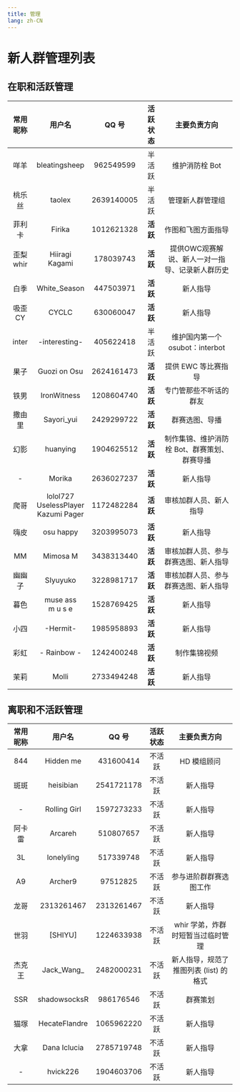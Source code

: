 ```yaml
---
title: 管理
lang: zh-CN
---
```


# 新人群管理列表

## 在职和活跃管理

| 常用昵称 | 用户名 | QQ 号 | 活跃状态 | 主要负责方向 |
| :--: | :--: | :--: | :--: | :--: |
| 咩羊 | bleatingsheep | 962549599 | 半活跃 | 维护消防栓 Bot |
| 桃乐丝 | taolex | 2639140005 | 半活跃 | 管理新人群管理组 |
| 菲利卡 | Firika | 1012621328 | **活跃** | 作图和飞图方面指导 |
| 歪梨<br />whir | Hiiragi Kagami | 178039743 | **活跃** | 提供OWC观赛解说、新人一对一指导、记录新人群历史 |
| 白季 | White_Season | 447503971 | **活跃** | 新人指导 |
| 吸歪<br />CY | CYCLC | 630060047 | **活跃** | 新人指导 |
| inter | -interesting- | 405622418 | 半活跃 | 维护国内第一个 osubot：interbot |
| 果子 | Guozi on Osu | 2624161473 | **活跃** | 提供 EWC 等比赛指导 |
| 铁男 | IronWitness | 1208604740 | **活跃** | 专门管那些不听话的群友 |
| 撒由里 | Sayori_yui | 2429299722 | **活跃** | 群赛选图、导播 |
| 幻影 | huanying | 1904625512 | **活跃** | 制作集锦、维护消防栓 Bot、群赛策划、群赛导播 |
| - | Morika | 2636027237 | **活跃** | 新人指导 |
| 爬哥 | lolol727<br />UselessPlayer<br />Kazumi Pager | 1172482284 | **活跃** | 审核加群人员、新人指导 |
| 嗨皮 | osu happy | 3203995073 | **活跃** | 新人指导 |
| MM | Mimosa M | 3438313440 | **活跃** | 审核加群人员、参与群赛选图、新人指导 |
| 幽幽子 | SIyuyuko | 3228981717 | **活跃** | 审核加群人员、参与群赛选图、新人指导 |
| 暮色 | muse ass<br />m u s e | 1528769425 | **活跃** | 新人指导 |
| 小四 | -Hermit- | 1985958893 | **活跃** | 新人指导 |
| 彩虹 | - Rainbow - | 1242400248 | **活跃** | 制作集锦视频 |
| 茉莉 | Molli | 2733494248 | **活跃** | 新人指导 |

## 离职和不活跃管理

| 常用昵称 | 用户名 | QQ 号 | 活跃状态 | 主要负责方向 |
| :--: | :--: | :--: | :--: | :--: |
| 844 | Hidden me | 431600414 | 不活跃 | HD 模组顾问 |
| 斑斑 | heisibian | 2541721178 | 不活跃 | 新人指导 |
| - | Rolling Girl | 1597273233 | 不活跃 | 新人指导 |
| 阿卡雷 | Arcareh | 510807657 | 不活跃 | 新人指导 |
| 3L | lonelyling | 517339748 | 不活跃 | 新人指导 |
| A9 | Archer9 | 97512825 | 不活跃 | 参与进阶群群赛选图工作 |
| 龙哥 | 2313261467 | 2313261467 | 不活跃 | 新人指导 |
| 世羽 | [SHIYU] | 1224633938 | 不活跃 | whir 学弟，炸群时短暂当过临时管理 |
| 杰克王 | Jack\_Wang\_ | 2482000231 | 不活跃 | 新人指导，规范了推图列表 (list) 的格式 |
| SSR | shadowsocksR | 986176546 | 不活跃 | 群赛策划 |
| 猫塚 | HecateFlandre | 1065962220 | 不活跃 | 新人指导 |
| 大拿 | Dana Iclucia | 2785719748 | 不活跃 | 新人指导 |
| - | hvick226 | 1904603706 | 不活跃 | 新人指导 |
